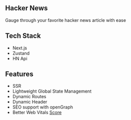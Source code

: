 ## Hacker News

Gauge through your favorite hacker news article with ease

## Tech Stack

- Next.js
- Zustand
- HN Api

## Features

- SSR
- Lightweight Global State Management
- Dynamic Routes
- Dynamic Header
- SEO support with openGraph
- Better Web Vitals [Score](https://pagespeed.web.dev/analysis/https-hackern-vercel-app/1kxg935l50?form_factor=mobile) 
